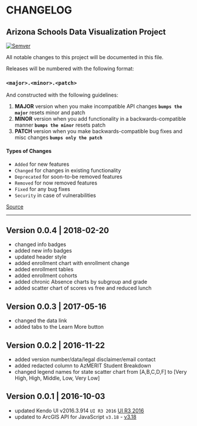 # CHANGELOG #
## Arizona Schools Data Visualization Project ##

[![Semver](http://img.shields.io/SemVer/2.0.0.png)](http://semver.org/spec/v2.0.0.html)

All notable changes to this project will be documented in this file.

Releases will be numbered with the following format:

### **`<major>.<minor>.<patch>`** ###

And constructed with the following guidelines:

1. **MAJOR** version when you make incompatible API changes **`bumps the major`** resets minor and patch
2. **MINOR** version when you add functionality in a backwards-compatible manner **`bumps the minor`** resets patch
3. **PATCH** version when you make backwards-compatible bug fixes and misc changes **`bumps only the patch`**

#### Types of Changes ####

* `Added` for new features
* `Changed` for changes in existing functionality
* `Deprecated` for soon-to-be removed features
* `Removed` for now removed features
* `Fixed` for any bug fixes
* `Security` in case of vulnerabilities

[Source](http://keepachangelog.com/en/1.0.0/)

***************************************************************************************************************

## Version 0.0.4 | 2018-02-20

* changed info badges
* added new info badges
* updated header style
* added enrollment chart with enrollment change
* added enrollment tables
* added enrollment cohorts
* added chronic Absence charts by subgroup and grade
* added scatter chart of scores vs free and reduced lunch

## Version 0.0.3 | 2017-05-16

* changed the data link
* added tabs to the Learn More button

## Version 0.0.2 | 2016-11-22

* added version number/data/legal disclaimer/email contact
* added redacted column to AzMERIT Student Breakdown
* changed legend names for state scatter chart from [A,B,C,D,F] to [Very High, High, Middle, Low, Very Low]

## Version 0.0.1 | 2016-10-03

* updated Kendo UI v2016.3.914 `UI R3 2016` [UI R3 2016](http://www.telerik.com/support/whats-new/kendo-ui/release-history/kendo-ui-r3-2016)
* updated to ArcGIS API for JavaScript `v3.18` - [v3.18](https://developers.arcgis.com/javascript/)
